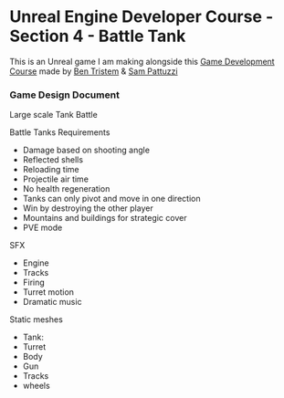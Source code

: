 # Unreal Engine Developer Course - Section 4 - Battle Tank

This is an Unreal game I am making alongside this [Game Development Course]( http://gdev.tv/urcgithub) made by
[Ben Tristem]( https://github.com/BenTristem ) & [Sam Pattuzzi](https://github.com/sampattuzzi)


### Game Design Document
Large scale Tank Battle

Battle Tanks Requirements
*	Damage based on shooting angle
*	Reflected shells
*	Reloading time
*	Projectile air time
*	No health regeneration
*	Tanks can only pivot and move in one direction
*	Win by destroying the other player
*	Mountains and buildings for strategic cover
*	PVE mode

SFX
*	Engine
*	Tracks
*	Firing
*	Turret motion
*	Dramatic music

Static meshes
*	Tank:
  *	Turret
  *	Body
  *	Gun 
  *	Tracks
  *	wheels
